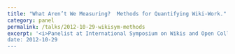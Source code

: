 ```yaml
---
title: "What Aren’t We Measuring?  Methods for Quantifying Wiki-Work."
category: panel
permalink: /talks/2012-10-29-wikisym-methods
excerpt: '<i>Panelist at International Symposium on Wikis and Open Collaboration (WikiSym 2012), 2012-10-29</i><br/>
date: 2012-10-29
---
```


